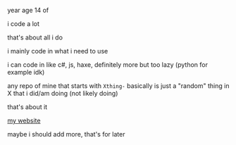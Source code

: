 year age 14 of

i code a lot

that's about all i do

i mainly code in what i need to use

i can code in like c#, js, haxe, definitely more but too lazy (python for example idk)

any repo of mine that starts with `Xthing-` basically is just a "random" thing in X that i did/am doing (not likely doing)

that's about it

[my website](https://raf13.neocities.org/)

maybe i should add more, that's for later
